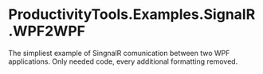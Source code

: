 # ProductivityTools.Examples.SignalR.WPF2WPF

The simpliest example of SingnalR comunication between two WPF applications.
Only needed code, every additional formatting removed.
